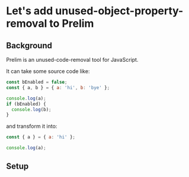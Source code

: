 # Let's add unused-object-property-removal to Prelim

## Background

Prelim is an unused-code-removal tool for JavaScript.

It can take some source code like:

```javascript
const bEnabled = false;
const { a, b } = { a: 'hi', b: 'bye' };

console.log(a);
if (bEnabled) {
  console.log(b);
}
```

and transform it into:

```javascript
const { a } = { a: 'hi' };

console.log(a);
```


## Setup



